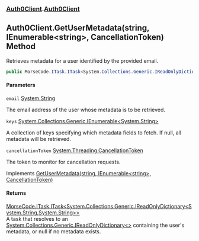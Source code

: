 ### [Auth0Client](../index.md 'Auth0Client').[Auth0Client](index.md 'Auth0Client\.Auth0Client')

## Auth0Client\.GetUserMetadata\(string, IEnumerable\<string\>, CancellationToken\) Method

Retrieves metadata for a user identified by the provided email\.

```csharp
public MorseCode.ITask.ITask<System.Collections.Generic.IReadOnlyDictionary<string,string?>?> GetUserMetadata(string email, System.Collections.Generic.IEnumerable<string>? keys, System.Threading.CancellationToken cancellationToken);
```
#### Parameters

<a name='global__Auth0Client.Auth0Client.GetUserMetadata(string,System.Collections.Generic.IEnumerable_string_,System.Threading.CancellationToken).email'></a>

`email` [System\.String](https://learn.microsoft.com/en-us/dotnet/api/system.string 'System\.String')

The email address of the user whose metadata is to be retrieved\.

<a name='global__Auth0Client.Auth0Client.GetUserMetadata(string,System.Collections.Generic.IEnumerable_string_,System.Threading.CancellationToken).keys'></a>

`keys` [System\.Collections\.Generic\.IEnumerable&lt;](https://learn.microsoft.com/en-us/dotnet/api/system.collections.generic.ienumerable-1 'System\.Collections\.Generic\.IEnumerable\`1')[System\.String](https://learn.microsoft.com/en-us/dotnet/api/system.string 'System\.String')[&gt;](https://learn.microsoft.com/en-us/dotnet/api/system.collections.generic.ienumerable-1 'System\.Collections\.Generic\.IEnumerable\`1')

A collection of keys specifying which metadata fields to fetch\. If null, all metadata will be
retrieved\.

<a name='global__Auth0Client.Auth0Client.GetUserMetadata(string,System.Collections.Generic.IEnumerable_string_,System.Threading.CancellationToken).cancellationToken'></a>

`cancellationToken` [System\.Threading\.CancellationToken](https://learn.microsoft.com/en-us/dotnet/api/system.threading.cancellationtoken 'System\.Threading\.CancellationToken')

The token to monitor for cancellation requests\.

Implements [GetUserMetadata\(string, IEnumerable&lt;string&gt;, CancellationToken\)](https://learn.microsoft.com/en-us/dotnet/api/abstractions.iuserservice.getusermetadata#abstractions-iuserservice-getusermetadata(system-string-system-collections-generic-ienumerable{system-string}-system-threading-cancellationtoken) 'Abstractions\.IUserService\.GetUserMetadata\(System\.String,System\.Collections\.Generic\.IEnumerable\{System\.String\},System\.Threading\.CancellationToken\)')

#### Returns
[MorseCode\.ITask\.ITask&lt;](https://learn.microsoft.com/en-us/dotnet/api/morsecode.itask.itask-1 'MorseCode\.ITask\.ITask\`1')[System\.Collections\.Generic\.IReadOnlyDictionary&lt;](https://learn.microsoft.com/en-us/dotnet/api/system.collections.generic.ireadonlydictionary-2 'System\.Collections\.Generic\.IReadOnlyDictionary\`2')[System\.String](https://learn.microsoft.com/en-us/dotnet/api/system.string 'System\.String')[,](https://learn.microsoft.com/en-us/dotnet/api/system.collections.generic.ireadonlydictionary-2 'System\.Collections\.Generic\.IReadOnlyDictionary\`2')[System\.String](https://learn.microsoft.com/en-us/dotnet/api/system.string 'System\.String')[&gt;](https://learn.microsoft.com/en-us/dotnet/api/system.collections.generic.ireadonlydictionary-2 'System\.Collections\.Generic\.IReadOnlyDictionary\`2')[&gt;](https://learn.microsoft.com/en-us/dotnet/api/morsecode.itask.itask-1 'MorseCode\.ITask\.ITask\`1')  
A task that resolves to an [System\.Collections\.Generic\.IReadOnlyDictionary&lt;&gt;](https://learn.microsoft.com/en-us/dotnet/api/system.collections.generic.ireadonlydictionary-2 'System\.Collections\.Generic\.IReadOnlyDictionary\`2') containing the user's metadata,
or null if no metadata exists\.